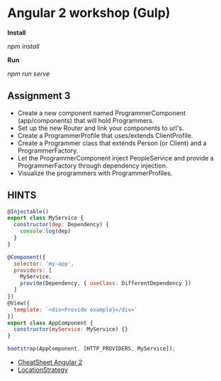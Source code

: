# Angular 2 workshop (Gulp)

**Install**

_npm install_

**Run**

_npm run serve_


## Assignment 3
  * Create a new component named ProgrammerComponent (app/components) that will hold Programmers.
  * Set up the new Router and link your components to url's.
  * Create a ProgrammerProfile that uses/extends ClientProfile.
  * Create a Programmer class that extends Person (or Client) and a ProgrammerFactory.
  * Let the ProgrammerComponent inject PeopleService and provide a ProgrammerFactory through dependency injection.
  * Visualize the programmers with ProgrammerProfiles.

## HINTS

```javascript
@Injectable()
export class MyService {
  constructor(dep: Dependency) {
    console.log(dep)
  }
}
```

```javascript
@Component({
  selector: 'my-app',
  providers: [
    MyService,
    provide(Dependency, { useClass: DifferentDependency })
  ]
})
@View({
  template: `<div>Provide example}</div>`
})
export class AppComponent {
  constructor(myService: MyService) {}
}

bootstrap(AppComponent, [HTTP_PROVIDERS, MyService]);

```

  * [CheatSheet Angular 2](https://angular.io/cheatsheet)
  * [LocationStrategy](https://angular.io/docs/ts/latest/api/router/HashLocationStrategy-class.html)
